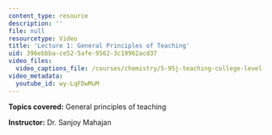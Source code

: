 ```yaml
---
content_type: resource
description: ''
file: null
resourcetype: Video
title: 'Lecture 1: General Principles of Teaching'
uid: 396ebbba-ce52-5afe-9562-3c19962acd37
video_files:
  video_captions_file: /courses/chemistry/5-95j-teaching-college-level-science-and-engineering-spring-2009/video-discussions/lecture-1-general-principles-of-teaching/wy-LqFDwMuM.vtt
video_metadata:
  youtube_id: wy-LqFDwMuM
---
```


**Topics covered:** General principles of teaching  
  
**Instructor:** Dr. Sanjoy Mahajan